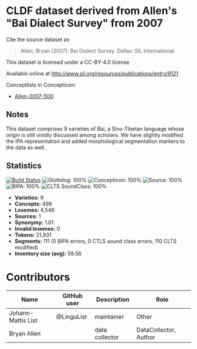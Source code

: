 # CLDF dataset derived from Allen's "Bai Dialect Survey" from 2007

Cite the source dataset as

> Allen, Bryan (2007): Bai Dialect Survey. Dallas: SIL International.

This dataset is licensed under a CC-BY-4.0 license

Available online at http://www.sil.org/resources/publications/entry/9121


Conceptlists in Concepticon:
- [Allen-2007-500](https://concepticon.clld.org/contributions/Allen-2007-500)
## Notes

This dataset comprises 9 varieties of Bai, a Sino-Tibetan language whose origin is still vividly discussed among scholars. We have slightly modified the IPA representation and added morphological segmentation markers to the data as well.



## Statistics


[![Build Status](https://travis-ci.org/lexibank/allenbai.svg?branch=master)](https://travis-ci.org/lexibank/allenbai)
![Glottolog: 100%](https://img.shields.io/badge/Glottolog-100%25-brightgreen.svg "Glottolog: 100%")
![Concepticon: 100%](https://img.shields.io/badge/Concepticon-100%25-brightgreen.svg "Concepticon: 100%")
![Source: 100%](https://img.shields.io/badge/Source-100%25-brightgreen.svg "Source: 100%")
![BIPA: 100%](https://img.shields.io/badge/BIPA-100%25-brightgreen.svg "BIPA: 100%")
![CLTS SoundClass: 100%](https://img.shields.io/badge/CLTS%20SoundClass-100%25-brightgreen.svg "CLTS SoundClass: 100%")

- **Varieties:** 9
- **Concepts:** 499
- **Lexemes:** 4,546
- **Sources:** 1
- **Synonymy:** 1.01
- **Invalid lexemes:** 0
- **Tokens:** 21,931
- **Segments:** 111 (0 BIPA errors, 0 CTLS sound class errors, 110 CLTS modified)
- **Inventory size (avg):** 59.56

# Contributors

Name | GitHub user | Description | Role
--- | --- | --- | ---
Johann-Mattis List | @LinguList | maintainer | Other 
Bryan Allen | | data collector | DataCollector, Author


